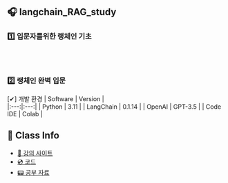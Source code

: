 ## 🎧 langchain_RAG_study

### 1️⃣ 입문자를위한 랭체인 기초
<br>
</br>


### 2️⃣ 랭체인 완벽 입문

[✔] 개발 환경
| Software | Version |   
|:---:|:---:| 
| Python  | 3.11 |
| LangChain | 0.1.14 |
| OpenAI | GPT-3.5 |
| Code IDE | Colab |

 <H2>💽 Class Info </H2>
 
- [📀 강의 사이트](https://www.inflearn.com/course/%EC%9E%85%EB%AC%B8%EC%9E%90%EB%A5%BC%EC%9C%84%ED%95%9C-%EB%9E%AD%EC%B2%B4%EC%9D%B8-%EA%B8%B0%EC%B4%88/dashboard)
- [💿 코드](https://github.com/tsdata/langchain-study/tree/main)
- [📟 공부 자료]([https://github.com/tsdata/langchain-study/tree/main](https://wikidocs.net/book/14473)) 
